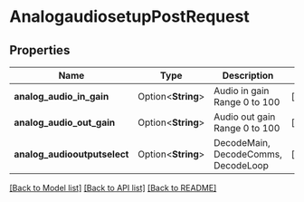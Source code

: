 # AnalogaudiosetupPostRequest

## Properties

Name | Type | Description | Notes
------------ | ------------- | ------------- | -------------
**analog_audio_in_gain** | Option<**String**> | Audio in gain Range 0 to 100 | [optional]
**analog_audio_out_gain** | Option<**String**> | Audio out gain Range 0 to 100 | [optional]
**analog_audiooutputselect** | Option<**String**> | DecodeMain, DecodeComms, DecodeLoop | [optional]

[[Back to Model list]](../README.md#documentation-for-models) [[Back to API list]](../README.md#documentation-for-api-endpoints) [[Back to README]](../README.md)


